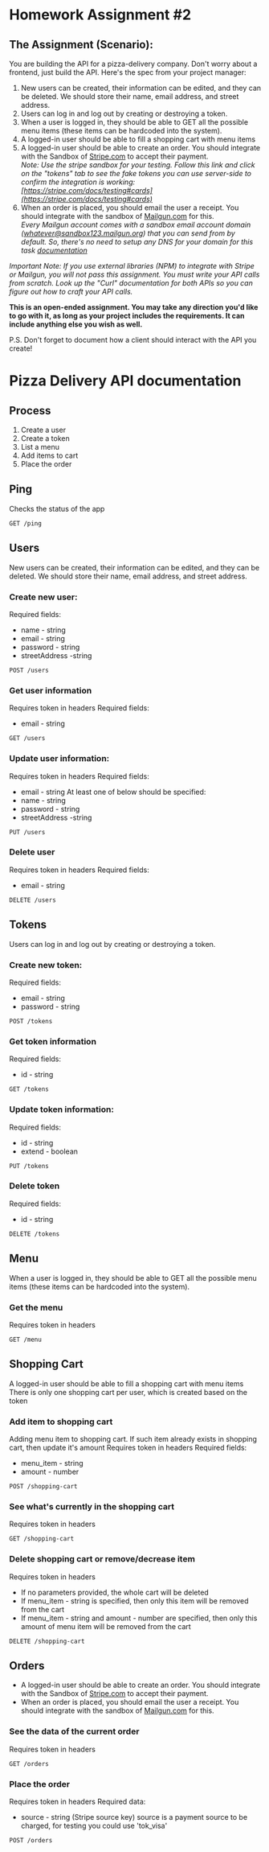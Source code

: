 # Homework Assignment #2
## The Assignment (Scenario):
You are building the API for a pizza-delivery company. Don't worry about a frontend, just build the API. Here's the spec from your project manager:
1. New users can be created, their information can be edited, and they can be deleted. We should store their name, email address, and street address.
2. Users can log in and log out by creating or destroying a token.
3. When a user is logged in, they should be able to GET all the possible menu items (these items can be hardcoded into the system).
4. A logged-in user should be able to fill a shopping cart with menu items
5. A logged-in user should be able to create an order. You should integrate with the Sandbox of [Stripe.com](https://stripe.com/) to accept their payment. <br />*Note: Use the stripe sandbox for your testing. Follow this link and click on the "tokens" tab to see the fake tokens you can use server-side to confirm the integration is working: [https://stripe.com/docs/testing#cards](https://stripe.com/docs/testing#cards)*
6. When an order is placed, you should email the user a receipt. You should integrate with the sandbox of [Mailgun.com](https://www.mailgun.com/) for this. <br />*Every Mailgun account comes with a sandbox email account domain (whatever@sandbox123.mailgun.org) that you can send from by default. So, there's no need to setup any DNS for your domain for this task [documentation](https://documentation.mailgun.com/en/latest/faqs.html#how-do-i-pick-a-domain-name-for-my-mailgun-account)*

*Important Note: If you use external libraries (NPM) to integrate with Stripe or Mailgun, you will not pass this assignment. You must write your API calls from scratch. Look up the "Curl" documentation for both APIs so you can figure out how to craft your API calls.*

**This is an open-ended assignment. You may take any direction you'd like to go with it, as long as your project includes the requirements. It can include anything else you wish as well.**

P.S. Don't forget to document how a client should interact with the API you create!

# Pizza Delivery API documentation

## Process
1. Create a user
2. Create a token
3. List a menu
4. Add items to cart
5. Place the order

## Ping
Checks the status of the app
```
GET /ping
```

## Users
New users can be created, their information can be edited, and they can be deleted. We should store their name, email address, and street address.

### Create new user:
Required fields:
* name - string
* email - string
* password - string
* streetAddress -string
```
POST /users
```

### Get user information
Requires token in headers
Required fields:
* email - string
```
GET /users
```

### Update user information:
Requires token in headers
Required fields:
* email - string
At least one of below should be specified:
* name - string
* password - string
* streetAddress -string
```
PUT /users
```

### Delete user
Requires token in headers
Required fields:
* email - string
```
DELETE /users
```


## Tokens
Users can log in and log out by creating or destroying a token.
### Create new token:
Required fields:
* email - string
* password - string
```
POST /tokens
```

### Get token information
Required fields:
* id - string
```
GET /tokens
```

### Update token information:
Required fields:
* id - string
* extend - boolean
```
PUT /tokens
```

### Delete token
Required fields:
* id - string
```
DELETE /tokens
```


## Menu
When a user is logged in, they should be able to GET all the possible menu items (these items can be hardcoded into the system).
### Get the menu
Requires token in headers
```
GET /menu
```


## Shopping Cart
A logged-in user should be able to fill a shopping cart with menu items
There is only one shopping cart per user, which is created based on the token

### Add item to shopping cart
Adding menu item to shopping cart.
If such item already exists in shopping cart, then update it's amount
Requires token in headers
Required fields:
* menu_item - string
* amount - number

```
POST /shopping-cart
```

### See what's currently in the shopping cart
Requires token in headers
```
GET /shopping-cart
```

### Delete shopping cart or remove/decrease item
Requires token in headers
* If no parameters provided, the whole cart will be deleted
* If menu_item - string is specified, then only this item will be removed from the cart
* If menu_item - string and amount - number are specified, then only this amount of menu item will be removed from the cart
```
DELETE /shopping-cart
```

## Orders
* A logged-in user should be able to create an order. You should integrate with the Sandbox of [Stripe.com](https://stripe.com/) to accept their payment.
* When an order is placed, you should email the user a receipt. You should integrate with the sandbox of [Mailgun.com](https://www.mailgun.com/) for this.

### See the data of the current order
Requires token in headers
```
GET /orders
```

### Place the order
Requires token in headers
Required data:
* source - string (Stripe source key)
source is a payment source to be charged, for testing you could use 'tok_visa'

```
POST /orders
```
